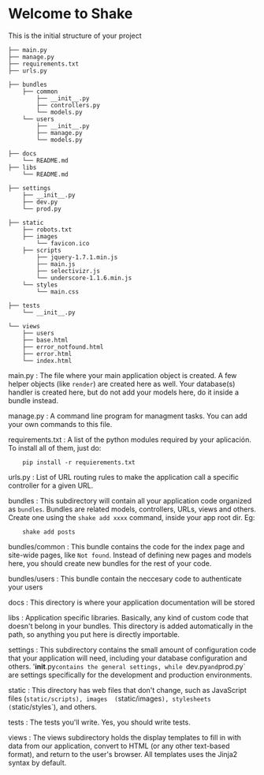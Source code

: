 
# Welcome to Shake

This is the initial structure of your project

    ├── main.py
    ├── manage.py
    ├── requirements.txt
    ├── urls.py

    ├── bundles
        ├── common
            ├── __init__.py
            ├── controllers.py
            └── models.py
        └── users
            ├── __init__.py
            ├── manage.py
            └── models.py

    ├── docs
        └── README.md
    ├── libs
        └── README.md

    ├── settings
        ├── __init__.py
        ├── dev.py
        └── prod.py

    ├── static
        ├── robots.txt
        ├── images
            └── favicon.ico
        ├── scripts
            ├── jquery-1.7.1.min.js
            ├── main.js
            ├── selectivizr.js
            └── underscore-1.1.6.min.js
        └── styles
            └── main.css

    ├── tests
        └── __init__.py

    └── views
        ├── users
        ├── base.html
        ├── error_notfound.html
        ├── error.html
        └── index.html


main.py
:   The file where your main application object is created.
    A few helper objects (like `render`) are created here as well.
    Your database(s) handler is created here, but do not add your models
    here, do it inside a bundle instead.

manage.py
:   A command line program for managment tasks. You can add your
    own commands to this file.

requirements.txt
:   A list of the python modules required by your aplicación. To
    install all of them, just do:

        pip install -r requierements.txt

urls.py
:   List of URL routing rules to make the application call a
    specific controller for a given URL.

bundles
:   This subdirectory will contain all your application code organized as
    `bundles`. Bundles are related models, controllers, URLs, views and others.
    Create one using the `shake add xxxx` command, inside your app root dir. Eg:

        shake add posts

bundles/common
:   This bundle contains the code for the index page and site-wide
    pages, like `Not found`.
    Instead of defining new pages and models here, you should create new 
    bundles for the rest of your code.

bundles/users
:   This bundle contain the neccesary code to authenticate your users

docs
:   This directory is where your application documentation will be stored

libs
:   Application specific libraries. Basically, any kind of custom code
    that doesn't belong in your bundles. This directory is added
    automatically in the path, so anything you put here is directly
    importable.

settings
:   This subdirectory contains the small amount of configuration
    code that your application will need, including your
    database configuration and others.
    '__init__.py` contains the general settings, while 
    `dev.py` and `prod.py` are settings specifically for the
    development and production environments.

static
:   This directory has web files that don't change, such as
    JavaScript files (`static/scripts), images 
    (`static/images`), stylesheets (`static/styles`),
    and others.

tests
:   The tests you'll write. Yes, you should write tests.

views
:   The views subdirectory holds the display templates to fill
    in with data from our application, convert to HTML (or any
    other text-based format), and return to the user's browser.
    All templates uses the Jinja2 syntax by default.

